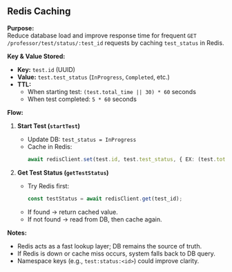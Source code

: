 ## Redis Caching

**Purpose:**  
Reduce database load and improve response time for frequent `GET /professor/test/status/:test_id` requests by caching `test_status` in Redis.

**Key & Value Stored:**
- **Key:** `test.id` (UUID)
- **Value:** `test.test_status` (`InProgress`, `Completed`, etc.)
- **TTL:**  
  - When starting test: `(test.total_time || 30) * 60` seconds  
  - When test completed: `5 * 60` seconds

**Flow:**
1. **Start Test (`startTest`)**
   - Update DB: `test_status = InProgress`
   - Cache in Redis:  
     ```ts
     await redisClient.set(test.id, test.test_status, { EX: (test.total_time || 30) * 60 });
     ```

2. **Get Test Status (`getTestStatus`)**
   - Try Redis first:  
     ```ts
     const testStatus = await redisClient.get(test_id);
     ```
   - If found → return cached value.  
   - If not found → read from DB, then cache again.

**Notes:**  
- Redis acts as a fast lookup layer; DB remains the source of truth.  
- If Redis is down or cache miss occurs, system falls back to DB query.  
- Namespace keys (e.g., `test:status:<id>`) could improve clarity.
